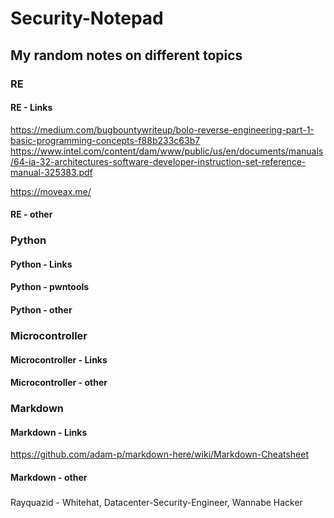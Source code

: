 # Security-Notepad
## My random notes on different topics
### **RE**
#### RE - Links
<https://medium.com/bugbountywriteup/bolo-reverse-engineering-part-1-basic-programming-concepts-f88b233c63b7>
<https://www.intel.com/content/dam/www/public/us/en/documents/manuals/64-ia-32-architectures-software-developer-instruction-set-reference-manual-325383.pdf>

<https://moveax.me/>
#### RE - other
### **Python**
#### Python - Links
#### Python - pwntools
#### Python - other
### **Microcontroller**
#### Microcontroller - Links
#### Microcontroller - other
### **Markdown**
#### Markdown - Links
https://github.com/adam-p/markdown-here/wiki/Markdown-Cheatsheet
#### Markdown - other
###
#### 
#### 
Rayquazid - Whitehat, Datacenter-Security-Engineer, Wannabe Hacker
